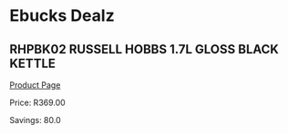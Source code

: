 
# Ebucks Dealz
## RHPBK02 RUSSELL HOBBS 1.7L GLOSS BLACK KETTLE
[Product Page](https://www.ebucks.com/web/shop/productSelected.do?prodId=1155332937&catId=704985963)

Price: R369.00

Savings: 80.0


	